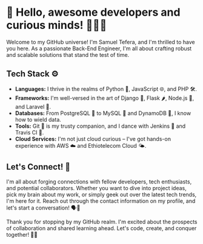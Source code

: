 # 👋 Hello, awesome developers and curious minds! 👨‍💻🚀

Welcome to my GitHub universe! I'm Samuel Tefera, and I'm thrilled to have you here. As a passionate Back-End Engineer, I'm all about crafting robust and scalable solutions that stand the test of time.

## Tech Stack ⚙️

- **Languages:** I thrive in the realms of Python 🐍, JavaScript 🌐, and PHP 🛠️.
- **Frameworks:** I'm well-versed in the art of Django 🎨, Flask 🌶️, Node.js 🌱, and Laravel 🌟.
- **Databases:** From PostgreSQL 🐘 to MySQL 🐬 and DynamoDB 🚀, I know how to wield data.
- **Tools:** Git 📜 is my trusty companion, and I dance with Jenkins 🕺 and Travis CI 💃.
- **Cloud Services:** I'm not just cloud curious – I've got hands-on experience with AWS ☁️ and Ethiotelecom Cloud 🌤️.

## Let's Connect! 🤝

I'm all about forging connections with fellow developers, tech enthusiasts, and potential collaborators. Whether you want to dive into project ideas, pick my brain about my work, or simply geek out over the latest tech trends, I'm here for it. Reach out through the contact information on my profile, and let's start a conversation! 🗣️🌟

Thank you for stopping by my GitHub realm. I'm excited about the prospects of collaboration and shared learning ahead. Let's code, create, and conquer together! 🌈🚀
